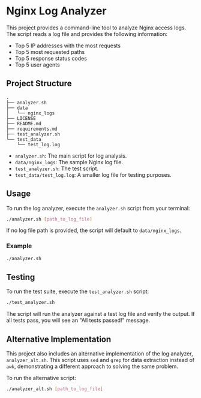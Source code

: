 # Nginx Log Analyzer

This project provides a command-line tool to analyze Nginx access logs. The script reads a log file and provides the following information:

- Top 5 IP addresses with the most requests
- Top 5 most requested paths
- Top 5 response status codes
- Top 5 user agents

## Project Structure

```
.
├── analyzer.sh
├── data
│   └── nginx_logs
├── LICENSE
├── README.md
├── requirements.md
├── test_analyzer.sh
└── test_data
    └── test_log.log
```

- `analyzer.sh`: The main script for log analysis.
- `data/nginx_logs`: The sample Nginx log file.
- `test_analyzer.sh`: The test script.
- `test_data/test_log.log`: A smaller log file for testing purposes.

## Usage

To run the log analyzer, execute the `analyzer.sh` script from your terminal:

```bash
./analyzer.sh [path_to_log_file]
```

If no log file path is provided, the script will default to `data/nginx_logs`.

### Example

```bash
./analyzer.sh
```

## Testing

To run the test suite, execute the `test_analyzer.sh` script:

```bash
./test_analyzer.sh
```

The script will run the analyzer against a test log file and verify the output. If all tests pass, you will see an "All tests passed!" message.

## Alternative Implementation

This project also includes an alternative implementation of the log analyzer, `analyzer_alt.sh`. This script uses `sed` and `grep` for data extraction instead of `awk`, demonstrating a different approach to solving the same problem.

To run the alternative script:

```bash
./analyzer_alt.sh [path_to_log_file]
```
